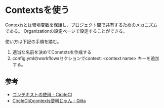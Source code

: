 # Contextsを使う

Contextsとは環境変数を保護し、プロジェクト間で共有するためのメカニズムである。
Organizationの設定ページで設定することができる。

使い方は下記の手順を踏む。

1. 適当な名前を決めてConetxtsを作成する
2. config.ymlのworkflowsセクションでcontext: &lt;context name&gt; キーを追加する。

## 参考

- [コンテキストの使用 - CircleCI](https://circleci.com/docs/ja/2.0/contexts/)
- [CircleCIのcontexts便利じゃん - Qiita](https://qiita.com/ieee0824/items/d687fdb1accd5a20821d)
